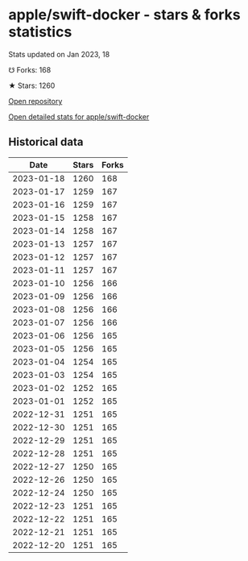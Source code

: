 # apple/swift-docker - stars & forks statistics

Stats updated on Jan 2023, 18

☋ Forks: 168

★ Stars: 1260

[Open repository](https://github.com/apple/swift-docker)

[Open detailed stats for apple/swift-docker](https://reviewgithub.com/rep/apple/swift-docker)

## Historical data
| Date | Stars | Forks |
|------|-------|-------|
| 2023-01-18 | 1260 | 168 | 
| 2023-01-17 | 1259 | 167 | 
| 2023-01-16 | 1259 | 167 | 
| 2023-01-15 | 1258 | 167 | 
| 2023-01-14 | 1258 | 167 | 
| 2023-01-13 | 1257 | 167 | 
| 2023-01-12 | 1257 | 167 | 
| 2023-01-11 | 1257 | 167 | 
| 2023-01-10 | 1256 | 166 | 
| 2023-01-09 | 1256 | 166 | 
| 2023-01-08 | 1256 | 166 | 
| 2023-01-07 | 1256 | 166 | 
| 2023-01-06 | 1256 | 165 | 
| 2023-01-05 | 1256 | 165 | 
| 2023-01-04 | 1254 | 165 | 
| 2023-01-03 | 1254 | 165 | 
| 2023-01-02 | 1252 | 165 | 
| 2023-01-01 | 1252 | 165 | 
| 2022-12-31 | 1251 | 165 | 
| 2022-12-30 | 1251 | 165 | 
| 2022-12-29 | 1251 | 165 | 
| 2022-12-28 | 1251 | 165 | 
| 2022-12-27 | 1250 | 165 | 
| 2022-12-26 | 1250 | 165 | 
| 2022-12-24 | 1250 | 165 | 
| 2022-12-23 | 1251 | 165 | 
| 2022-12-22 | 1251 | 165 | 
| 2022-12-21 | 1251 | 165 | 
| 2022-12-20 | 1251 | 165 | 

